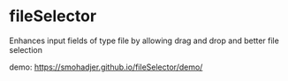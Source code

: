 # fileSelector
Enhances input fields of type file by allowing drag and drop and better file selection

demo: https://smohadjer.github.io/fileSelector/demo/

